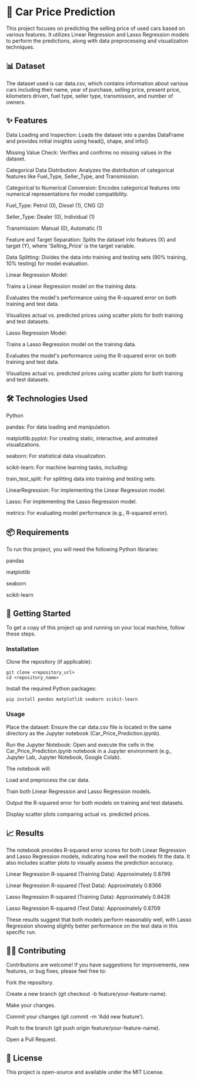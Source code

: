 # 🚗 Car Price Prediction

This project focuses on predicting the selling price of used cars based on various features. It utilizes Linear Regression and Lasso Regression models to perform the predictions, along with data preprocessing and visualization techniques.

## 📊 Dataset

The dataset used is car data.csv, which contains information about various cars including their name, year of purchase, selling price, present price, kilometers driven, fuel type, seller type, transmission, and number of owners.

## ✨ Features

Data Loading and Inspection: Loads the dataset into a pandas DataFrame and provides initial insights using head(), shape, and info().

Missing Value Check: Verifies and confirms no missing values in the dataset.

Categorical Data Distribution: Analyzes the distribution of categorical features like Fuel_Type, Seller_Type, and Transmission.

Categorical to Numerical Conversion: Encodes categorical features into numerical representations for model compatibility.

Fuel_Type: Petrol (0), Diesel (1), CNG (2)

Seller_Type: Dealer (0), Individual (1)

Transmission: Manual (0), Automatic (1)

Feature and Target Separation: Splits the dataset into features (X) and target (Y), where 'Selling_Price' is the target variable.

Data Splitting: Divides the data into training and testing sets (90% training, 10% testing) for model evaluation.

Linear Regression Model:

Trains a Linear Regression model on the training data.

Evaluates the model's performance using the R-squared error on both training and test data.

Visualizes actual vs. predicted prices using scatter plots for both training and test datasets.

Lasso Regression Model:

Trains a Lasso Regression model on the training data.

Evaluates the model's performance using the R-squared error on both training and test data.

Visualizes actual vs. predicted prices using scatter plots for both training and test datasets.

## 🛠️ Technologies Used

Python

pandas: For data loading and manipulation.

matplotlib.pyplot: For creating static, interactive, and animated visualizations.

seaborn: For statistical data visualization.

scikit-learn: For machine learning tasks, including:

train_test_split: For splitting data into training and testing sets.

LinearRegression: For implementing the Linear Regression model.

Lasso: For implementing the Lasso Regression model.

metrics: For evaluating model performance (e.g., R-squared error).

## 📦 Requirements

To run this project, you will need the following Python libraries:

pandas

matplotlib

seaborn

scikit-learn

## 🚀 Getting Started

To get a copy of this project up and running on your local machine, follow these steps.

### Installation

Clone the repository (if applicable):

```
git clone <repository_url>
cd <repository_name>
```

Install the required Python packages:

```
pip install pandas matplotlib seaborn scikit-learn
```

### Usage

Place the dataset: Ensure the car data.csv file is located in the same directory as the Jupyter notebook (Car_Price_Prediction.ipynb).

Run the Jupyter Notebook: Open and execute the cells in the Car_Price_Prediction.ipynb notebook in a Jupyter environment (e.g., Jupyter Lab, Jupyter Notebook, Google Colab).

The notebook will:

Load and preprocess the car data.

Train both Linear Regression and Lasso Regression models.

Output the R-squared error for both models on training and test datasets.

Display scatter plots comparing actual vs. predicted prices.

## 📈 Results

The notebook provides R-squared error scores for both Linear Regression and Lasso Regression models, indicating how well the models fit the data. It also includes scatter plots to visually assess the prediction accuracy.

Linear Regression R-squared (Training Data): Approximately 0.8799

Linear Regression R-squared (Test Data): Approximately 0.8366

Lasso Regression R-squared (Training Data): Approximately 0.8428

Lasso Regression R-squared (Test Data): Approximately 0.8709

These results suggest that both models perform reasonably well, with Lasso Regression showing slightly better performance on the test data in this specific run.

## 🧑‍💻 Contributing

Contributions are welcome! If you have suggestions for improvements, new features, or bug fixes, please feel free to:

Fork the repository.

Create a new branch (git checkout -b feature/your-feature-name).

Make your changes.

Commit your changes (git commit -m 'Add new feature').

Push to the branch (git push origin feature/your-feature-name).

Open a Pull Request.

## 📄 License

This project is open-source and available under the MIT License.
